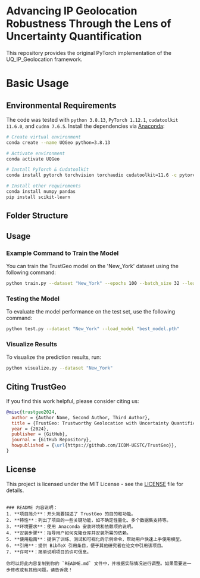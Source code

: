 # Advancing IP Geolocation Robustness Through the Lens of Uncertainty Quantification

This repository provides the original PyTorch implementation of the UQ_IP_Geolocation framework.

# Basic Usage
## Environmental Requirements

The code was tested with `python 3.8.13`, `PyTorch 1.12.1`, `cudatoolkit 11.6.0`, and `cudnn 7.6.5`. Install the dependencies via [Anaconda](https://www.anaconda.com/):

```bash
# Create virtual environment
conda create --name UQGeo python=3.8.13

# Activate environment
conda activate UQGeo

# Install PyTorch & Cudatoolkit
conda install pytorch torchvision torchaudio cudatoolkit=11.6 -c pytorch -c conda-forge

# Install other requirements
conda install numpy pandas
pip install scikit-learn
```

## Folder Structure




## Usage

### Example Command to Train the Model

You can train the TrustGeo model on the 'New_York' dataset using the following command:

```bash
python train.py --dataset "New_York" --epochs 100 --batch_size 32 --learning_rate 0.001
```

### Testing the Model

To evaluate the model performance on the test set, use the following command:

```bash
python test.py --dataset "New_York" --load_model "best_model.pth"
```

### Visualize Results

To visualize the prediction results, run:

```bash
python visualize.py --dataset "New_York"
```

## Citing TrustGeo

If you find this work helpful, please consider citing us:

```bibtex
@misc{trustgeo2024,
  author = {Author Name, Second Author, Third Author},
  title = {TrustGeo: Trustworthy Geolocation with Uncertainty Quantification},
  year = {2024},
  publisher = {GitHub},
  journal = {GitHub Repository},
  howpublished = {\url{https://github.com/ICDM-UESTC/TrustGeo}},
}
```

## License

This project is licensed under the MIT License - see the [LICENSE](LICENSE) file for details.
```

### README 内容说明：
1. **项目简介**：开头简要描述了 TrustGeo 的目的和功能。
2. **特性**：列出了项目的一些关键功能，如不确定性量化、多个数据集支持等。
3. **环境要求**：使用 Anaconda 安装环境和依赖项的说明。
4. **安装步骤**：指导用户如何克隆仓库并安装所需的依赖。
5. **使用指南**：提供了训练、测试和可视化的示例命令，帮助用户快速上手使用模型。
6. **引用**：提供 BibTeX 引用条目，便于其他研究者在论文中引用该项目。
7. **许可**：简单说明项目的许可信息。

你可以将此内容复制到你的 `README.md` 文件中，并根据实际情况进行调整。如果需要进一步修改或有其他问题，请告诉我！
